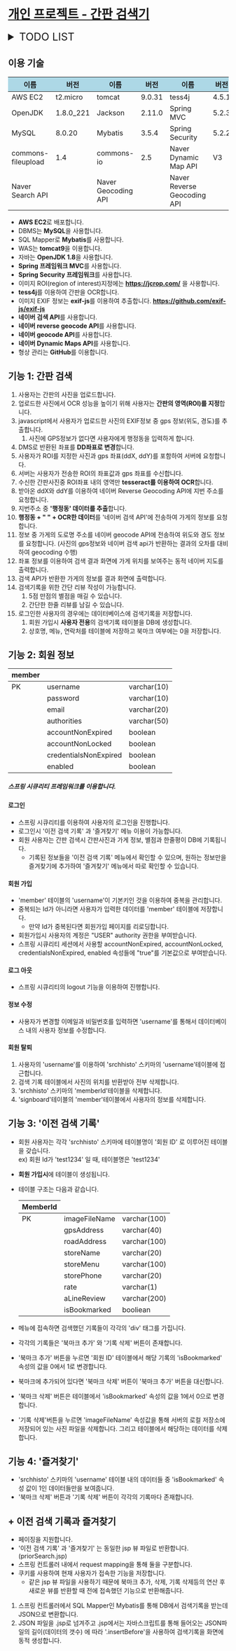 # [개인 프로젝트 - 간판 검색기](http://jutabi.com)

<details markdown="1">
<summary style="font-size: 1.5rem">TODO LIST</summary>
<div markdown="1">

- (○) 다이어그램 그리기 
- (○) 블로그에 개발상황 연재하기
- (○) 스프링 프레임워크 사용
- (○) AWS EC2로 서비스 (ubuntu 18.04)
- (○) Tomcat 으로 Web Server
- (○) Github Private Repository 버전 관리
- (○) DB 적용 (MySQL)
- (○) 커넥션 풀 공부
- (○) Mybatis 적용
- (△) HTML, CSS 클린코드화
- (○) 이미지 파일 업로드
- (○) 로그인 기능
- (○) 검색기록 테이블 생성, 삭제
- (○) 검색기록 생성
- (○) 검색기록 보기
- (○) 검색기록 삭제
- (○) 즐겨찾기 보기
- (○) 즐겨찾기 추가
- (○) 이미지 OCR
- (○) 이미지 크롭
- (○) 이미지 크롭시 원본과 비율 일치
- (○) 별점 기능 추가
- (○) 한줄평 기능 추가
- (○) EXIF GPS 정보 추출
- (○) 네이버 reverse geocoding API
- (○) 가게 정보 네이버 검색 API로 요청
- (○) 네이버 Dynamic Map API
- (○) 이미지 테이블 삭제시 이미지도 삭제
- (○) 이미지 업로드하지 않고 제출 예외처리
- (○) 간판의 영역을 지정하지 않고 제출 예외처리
- (○) OCR 결과 없을 때 예외처리
- (○) 검색 API 반환 값에 정보 없을 때 예외처리
- (○) 'starbucks coffee'로 검색시 결과가 안나오는 현상 예외처리
- (○) GPS 정보 없을 때 예외처리 (reverse geocoding 쿼리문 없을 때)
- (○) 사진에 GPS 정보가 없다면 행정동을 입력하는 input태그 생성, 처리
- (○) 로그인에 Spring Security 적용
- (○) 예제 이미지 선택 가능
- (○) SSL 적용
- (○) 검색기록 페이징
    - (○) javascript paging
    - (○) Server side / ArrayList paging
    - (○) Server side / DB paging (use COUNT, LIMIT)
- (○) 하드코딩된 db로그인 정보 암호화
- ----------------추가 항목----------------
- (○) 포트폴리오 블로그 생성
- (○) 개인프로젝트 설명 페이지 작성
- (○) 실사용자 전용 설명 (Web Page or Video)
- (○) 이력서 pdf version
- (f) 북마크, 즐겨찾기 스크롤 위치 저장
- (X) 댓글 기능
- (X) 점주 메뉴 생성
- (X) Docker

</div>
</details>

## 이용 기술
<table>
    <thead>
    <tr bgcolor="#add8e6">
        <th>이름</th> <th>버전</th> <th>이름</th> <th>버전</th> <th>이름</th> <th>버전</th>
    </tr>
    </thead>
    <tbody>
    <tr>
        <td>AWS EC2 </td> <td>t2.micro</td>
        <td>tomcat </td> <td>9.0.31</td>
        <td>tess4j </td> <td>4.5.1</td>
    </tr>
    <tr>
        <td>OpenJDK </td> <td>1.8.0_221</td>
        <td>Jackson </td> <td>2.11.0</td>
        <td>Spring MVC </td> <td>5.2.3</td>
    </tr>
    <tr>
        <td>MySQL </td> <td>8.0.20</td>
        <td>Mybatis </td> <td>3.5.4</td>
        <td>Spring Security </td> <td>5.2.2</td>
    </tr>
    <tr>
        <td>commons-fileupload </td> <td>1.4</td>
        <td>commons-io </td> <td>2.5</td>
        <td>Naver Dynamic Map API</td> <td>V3</td>
    </tr>
    <tr>
        <td>Naver Search API </td> <td></td>
        <td>Naver Geocoding API </td> <td></td>
        <td>Naver Reverse Geocoding API</td> <td></td>
    </tr>
    </tbody>
</table>

- **AWS EC2**로 배포합니다.
- DBMS는 **MySQL**을 사용합니다.
- SQL Mapper로 **Mybatis**를 사용합니다.
- WAS는 **tomcat9**을 이용합니다.
- 자바는 **OpenJDK 1.8**을 사용합니다.
- **Spring 프레임워크 MVC**를 사용합니다.
- **Spring Security 프레임워크**를 사용합니다.
- 이미지 ROI(region of interest)지정에는 **https://jcrop.com/** 을 사용합니다.
- **tess4j**를 이용하여 간판을 OCR합니다.
- 이미지 EXIF 정보는 **exif-js**를 이용하여 추출합니다. **https://github.com/exif-js/exif-js**
- **네이버 검색 API**를 사용합니다.
- **네이버 reverse geocode API**를 사용합니다.
- **네이버 geocode API**를 사용합니다.
- **네이버 Dynamic Maps API**를 사용합니다.
- 형상 관리는 **GitHub**를 이용합니다.

## 기능 1: 간판 검색
1. 사용자는 간판의 사진을 업로드합니다.
2. 업로드한 사진에서 OCR 성능을 높이기 위해 사용자는 **간판의 영역(ROI)를 지정**합니다.
3. javascript에서 사용자가 업로드한 사진의 EXIF정보 중 gps 정보(위도, 경도)를 추출합니다.
    1. 사진에 GPS정보가 없다면 사용자에게 행정동을 입력하게 합니다.
4. DMS로 반환된 좌표를 **DD좌표로 변경**합니다.
5. 사용자가 ROI를 지정한 사진과 gps 좌표(ddX, ddY)를 포함하여 서버에 요청합니다.
6. 서버는 사용자가 전송한 ROI의 좌표값과 gps 좌표를 수신합니다.
7. 수신한 간판사진중 ROI좌표 내의 영역만 **tesseract를 이용하여 OCR**합니다.
8. 받아온 ddX와 ddY를 이용하여 네이버 Reverse Geocoding API에 지번 주소를 요청합니다.
9. 지번주소 중 **'행정동' 데이터를 추출**합니다.
10. **행정동 + " " + OCR한 데이터**를 '네이버 검색 API'에 전송하여 가게의 정보를 요청합니다.
11. 정보 중 가게의 도로명 주소를 네이버 geocode API에 전송하여 위도와 경도 정보를 요청합니다.
(사진의 gps정보와 네이버 검색 api가 반환하는 결과의 오차를 대비하여 geocoding 수행)
12. 좌표 정보를 이용하여 검색 결과 화면에 가게 위치를 보여주는 동적 네이버 지도를 출력합니다.
13. 검색 API가 반환한 가게의 정보를 결과 화면에 출력합니다.
14. 검색기록을 위한 간단 리뷰 작성이 가능합니다.
    1. 5점 만점의 별점을 매길 수 있습니다.
    2. 간단한 한줄 리뷰를 남길 수 있습니다.
15. 로그인한 사용자의 경우에는 데이터베이스에 검색기록을 저장합니다.
    1. 회원 가입시 **사용자 전용**의 검색기록 테이블을 DB에 생성합니다.
    2. 상호명, 메뉴, 연락처를 테이블에 저장하고 북마크 여부에는 0을 저장합니다.

## 기능 2: 회원 정보
<table>
<thread>
    <tr>
        <th>member</th>
    </tr>
</thread>
<tbody>
    <tr>
        <td>PK</td><td>username</td><td>varchar(10)</td>
    </tr>
    <tr>
        <td></td><td>password</td><td>varchar(10)</td>
    </tr>
    <tr>
        <td></td><td>email</td><td>varchar(20)</td>
    </tr>
    <tr>
        <td></td><td>authorities</td><td>varchar(50)</td>
    </tr>
    <tr>
        <td></td><td>accountNonExpired</td><td>boolean</td>
    </tr>
    <tr>
        <td></td><td>accountNonLocked</td><td>boolean</td>
    </tr>
    <tr>
        <td></td><td>credentialsNonExpired</td><td>boolean</td>
    </tr>
    <tr>
        <td></td><td>enabled</td><td>boolean</td>
    </tr>
</tbody>
</table>

##### **스프링 시큐리티 프레임워크**를 이용합니다.

#### 로그인
- 스프링 시큐리티를 이용하여 사용자의 로그인을 진행합니다.
- 로그인시 '이전 검색 기록' 과 '즐겨찾기' 메뉴 이용이 가능합니다.
- 회원 사용자는 간판 검색시 간판사진과 가게 정보, 별점과 한줄평이 DB에 기록됩니다.
    - 기록된 정보들을 '이전 검색 기록' 메뉴에서 확인할 수 있으며, 원하는 정보만을 즐겨찾기에
    추가하여 '즐겨찾기' 메뉴에서 따로 확인할 수 있습니다.
#### 회원 가입
- 'member' 테이블의 'username'이 기본키인 것을 이용하여 중복을 관리합니다.
- 중복되는 Id가 아니라면 사용자가 입력한 데이터를 'member' 테이블에 저장합니다.
    - 만약 Id가 중복된다면 회원가입 페이지를 리로딩합니다.
- 회원가입시 사용자의 계정은 "USER" authority 권한을 부여받습니다.
- 스프링 시큐리티 세션에서 사용할 accountNonExpired, accountNonLocked, 
credentialsNonExpired, enabled 속성들에 "true"를 기본값으로 부여받습니다.
#### 로그 아웃
- 스프링 시큐리티의 logout 기능을 이용하여 진행합니다.
#### 정보 수정
- 사용자가 변경할 이메일과 비밀번호를 입력하면 'username'를 통해서 데이터베이스 내의
사용자 정보를 수정합니다.
#### 회원 탈퇴
1. 사용자의 'username'를 이용하여 'srchhisto' 스키마의 'username'테이블에 접근합니다.
2. 검색 기록 테이블에서 사진의 위치를 반환받아 전부 삭제합니다.
3. 'srchhisto' 스키마의 'memberId'테이블을 삭제합니다.
4. 'signboard'테이블의 'member'테이블에서 사용자의 정보를 삭제합니다.

## 기능 3: '이전 검색 기록'
- 회원 사용자는 각각 'srchhisto' 스키마에 테이블명이 '회원 ID' 로 이루어진 테이블을 갖습니다.  
ex) 회원 Id가 'test1234' 일 때, 테이블명은 'test1234'
- **회원 가입시**에 테이블이 생성됩니다.
- 테이블 구조는 다음과 같습니다.
    <table>
        <thead>
        <tr>
            <th>MemberId</th>
        </tr>
        </thead>
        <tbody>
        <tr>
            <td>PK</td><td>imageFileName</td><td>varchar(100)</td>
        </tr>
        <tr>
            <td></td><td>gpsAddress</td><td>varchar(40)</td>
        </tr>
        <tr>
            <td></td><td>roadAddress</td><td>varchar(100)</td>
        </tr>
        <tr>
            <td></td><td>storeName</td><td>varchar(20)</td>
        </tr>
        <tr>
            <td></td><td>storeMenu</td><td>varchar(100)</td>
        </tr>
        <tr>
            <td></td><td>storePhone</td><td>varchar(20)</td>
        </tr>
        <tr>
            <td></td><td>rate</td><td>varchar(1)</td>
        </tr>
        <tr>
            <td></td><td>aLineReview</td><td>varchar(200)</td>
        </tr>
        <tr>
            <td></td><td>isBookmarked</td><td>booliean</td>
        </tr>
        </tbody>
    </table>
    
- 메뉴에 접속하면 검색했던 기록들이 각각의 'div' 태그를 가집니다.
- 각각의 기록들은 '북마크 추가' 와 '기록 삭제' 버튼이 존재합니다.
- '북마크 추가' 버튼을 누르면 '회원 ID' 테이블에서 해당 기록의 'isBookmarked' 
속성의 값을 0에서 1로 변경합니다.
- 북마크에 추가되어 있다면 '북마크 삭제' 버튼이 '북마크 추가' 버튼을 대신합니다.
- '북마크 삭제' 버튼은 테이블에서 'isBookmarked' 속성의 값을 1에서 0으로 변경합니다.
- '기록 삭제'버튼을 누르면 'imageFileName' 속성값을 통해 서버의 로컬 저장소에 저장되어 있는
사진 파일을 삭제합니다. 그리고 테이블에서 해당하는 데이터를 삭제합니다.
## 기능 4: '즐겨찾기'
- 'srchhisto' 스키마의 'username' 테이블 내의 데이터들 중 'isBookmarked' 속성 값이 1인
데이터들만을 보여줍니다.
- '북마크 삭제' 버튼과 '기록 삭제' 버튼이 각각의 기록마다 존재합니다.

## + 이전 검색 기록과 즐겨찾기
- 페이징을 지원합니다.
- '이전 검색 기록' 과 '즐겨찾기' 는 동일한 jsp 뷰 파일로 반환합니다. (priorSearch.jsp)
- 스프링 컨트롤러 내에서 request mapping을 통해 둘을 구분합니다.
- 쿠키를 사용하여 현재 사용자가 접속한 기능을 저장합니다.
    - 같은 jsp 뷰 파일을 사용하기 때문에 북마크 추가, 삭제, 기록 삭제등의 연산 후
    새로운 뷰를 반환할 때 전에 접속했던 기능으로 반환해줍니다.
1. 스프링 컨트롤러에서 SQL Mapper인 Mybatis를 통해 DB에서 검색기록을 받는데 JSON으로 변환합니다.
2. JSON 파일을 .jsp로 넘겨주고 .jsp에서는 자바스크립트를 통해 들어오는 JSON파일의 길이(데이터의 갯수)
에 따라 '.insertBefore'을 사용하여 검색기록을 화면에 동적 생성합니다.
